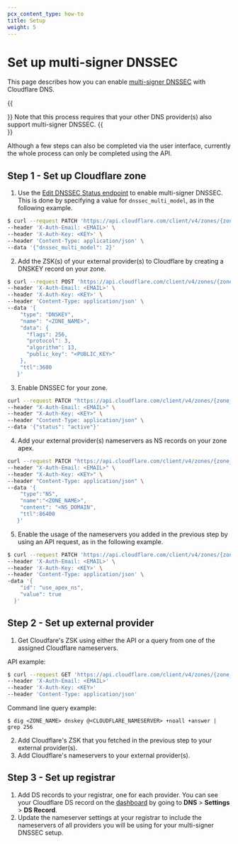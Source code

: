 ```yaml
---
pcx_content_type: how-to
title: Setup
weight: 5
---
```


# Set up multi-signer DNSSEC

This page describes how you can enable [multi-signer DNSSEC](/dns/dnssec/multi-signer-dnssec/) with Cloudflare DNS.

{{<Aside type="note">}}
Note that this process requires that your other DNS provider(s) also support multi-signer DNSSEC.
{{</Aside>}}

Although a few steps can also be completed via the user interface, currently the whole process can only be completed using the API.

## Step 1 - Set up Cloudflare zone

1. Use the [Edit DNSSEC Status endpoint](/api/operations/dnssec-edit-dnssec-status) to enable multi-signer DNSSEC. This is done by specifying a value for `dnssec_multi_model`, as in the following example.

```bash
$ curl --request PATCH 'https://api.cloudflare.com/client/v4/zones/{zone_id}/dnssec' \ 
--header 'X-Auth-Email: <EMAIL>' \ 
--header 'X-Auth-Key: <KEY>' \ 
--header 'Content-Type: application/json' \ 
--data '{"dnssec_multi_model": 2}'
```

2. Add the ZSK(s) of your external provider(s) to Cloudflare by creating a DNSKEY record on your zone.

```bash
$ curl --request POST 'https://api.cloudflare.com/client/v4/zones/{zone_id}/dns_records' \
--header 'X-Auth-Email: <EMAIL>' \
--header 'X-Auth-Key: <KEY>' \
--header 'Content-Type: application/json' \
--data '{
    "type": "DNSKEY",
    "name": "<ZONE_NAME>",
    "data": { 
      "flags": 256,
      "protocol": 3,
      "algorithm": 13,
      "public_key": "<PUBLIC_KEY>"
    },
    "ttl":3600
   }'
```

3. Enable DNSSEC for your zone.

```bash
curl --request PATCH "https://api.cloudflare.com/client/v4/zones/{zone_id}/dnssec" \
--header "X-Auth-Email: <EMAIL>" \
--header "X-Auth-Key: <KEY>" \
--header "Content-Type: application/json" \
--data '{"status": "active"}'
```

4. Add your external provider(s) nameservers as NS records on your zone apex.

```bash
curl --request PATCH "https://api.cloudflare.com/client/v4/zones/{zone_id}/dnssec" \
--header "X-Auth-Email: <EMAIL>" \
--header "X-Auth-Key: <KEY>" \
--header "Content-Type: application/json" \
--data '{
    "type":"NS",    
    "name":"<ZONE_NAME>",
    "content": "<NS_DOMAIN",
    "ttl":86400
   }'
```

5. Enable the usage of the nameservers you added in the previous step by using an API request, as in the following example.

```bash
$ curl --request PATCH 'https://api.cloudflare.com/client/v4/zones/{zone_id}/dns_settings/use_apex_ns' \
--header 'X-Auth-Email: <EMAIL>' \
--header 'X-Auth-Key: <KEY>' \
--header 'Content-Type: application/json' \
-data '{
    "id": "use_apex_ns",
    "value": true
  }'
```
## Step 2 - Set up external provider

1. Get Cloudfare's ZSK using either the API or a query from one of the assigned Cloudflare nameservers.

API example:
```bash
$ curl --request GET 'https://api.cloudflare.com/client/v4/zones/{zone_id}/dnssec/zsk' \
--header 'X-Auth-Email: <EMAIL>'
--header 'X-Auth-Key: <KEY>'
--header 'Content-Type: application/json'
```
Command line query example:
```
$ dig <ZONE_NAME> dnskey @<CLOUDFLARE_NAMESERVER> +noall +answer | grep 256
```
2. Add Cloudflare's ZSK that you fetched in the previous step to your external provider(s).
3. Add Cloudflare's nameservers to your external provider(s).

## Step 3 - Set up registrar

1. Add DS records to your registrar, one for each provider. You can see your Cloudflare DS record on the [dashboard](https://dash.cloudflare.com/?to=/:account/:zone/dns) by going to **DNS** > **Settings** > **DS Record**.
2. Update the nameserver settings at your registrar to include the nameservers of all providers you will be using for your multi-signer DNSSEC setup.
